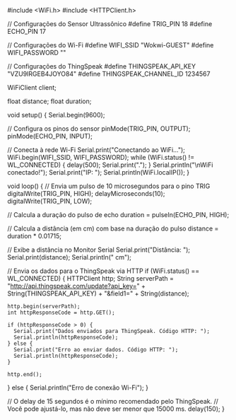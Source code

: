 #include <WiFi.h>
#include <HTTPClient.h>

// Configurações do Sensor Ultrassônico
#define TRIG_PIN 18
#define ECHO_PIN 17

// Configurações do Wi-Fi
#define WIFI_SSID "Wokwi-GUEST"
#define WIFI_PASSWORD ""

// Configurações do ThingSpeak
#define THINGSPEAK_API_KEY "VZU9IRGEB4JOYO84"
#define THINGSPEAK_CHANNEL_ID 1234567

WiFiClient client;

float distance;
float duration;

void setup() {
  Serial.begin(9600);

  // Configura os pinos do sensor
  pinMode(TRIG_PIN, OUTPUT);
  pinMode(ECHO_PIN, INPUT);

  // Conecta à rede Wi-Fi
  Serial.print("Conectando ao WiFi...");
  WiFi.begin(WIFI_SSID, WIFI_PASSWORD);
  while (WiFi.status() != WL_CONNECTED) {
    delay(500);
    Serial.print(".");
  }
  Serial.println("\nWiFi conectado!");
  Serial.print("IP: ");
  Serial.println(WiFi.localIP());
}

void loop() {
  // Envia um pulso de 10 microsegundos para o pino TRIG
  digitalWrite(TRIG_PIN, HIGH);
  delayMicroseconds(10);
  digitalWrite(TRIG_PIN, LOW);

  // Calcula a duração do pulso de echo
  duration = pulseIn(ECHO_PIN, HIGH);

  // Calcula a distância (em cm) com base na duração do pulso
  distance = duration * 0.01715;

  // Exibe a distância no Monitor Serial
  Serial.print("Distância: ");
  Serial.print(distance);
  Serial.println(" cm");

  // Envia os dados para o ThingSpeak via HTTP
  if (WiFi.status() == WL_CONNECTED) {
    HTTPClient http;
    String serverPath = "http://api.thingspeak.com/update?api_key=" + String(THINGSPEAK_API_KEY) +
                        "&field1=" + String(distance);

    http.begin(serverPath);
    int httpResponseCode = http.GET();

    if (httpResponseCode > 0) {
      Serial.print("Dados enviados para ThingSpeak. Código HTTP: ");
      Serial.println(httpResponseCode);
    } else {
      Serial.print("Erro ao enviar dados. Código HTTP: ");
      Serial.println(httpResponseCode);
    }

    http.end();
  } else {
    Serial.println("Erro de conexão Wi-Fi");
  }

  // O delay de 15 segundos é o mínimo recomendado pelo ThingSpeak.
  // Você pode ajustá-lo, mas não deve ser menor que 15000 ms.
  delay(150);
}
